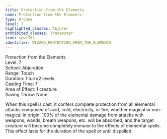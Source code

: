 ```yaml
---
title: Protection from the Elements
name: Protection from the Elements
type: Arcane
level: 7
highlighted_classes: Abjurer
prohibited_classes: Transmuter
icon: spwi702
identifier: WIZARD_PROTECTION_FROM_THE_ELEMENTS
---
```

Protection from the Elements  
Level: 7  
School: Abjuration  
Range: Touch  
Duration: 1 turn/2 levels  
Casting Time: 7  
Area of Effect: 1 creature  
Saving Throw: None  
  
When this spell is cast, it confers complete protection from all elemental attacks composed of acid, cold, electricity, or fire, whether magical or non-magical in origin. 100% of the elemental damage from attacks with weapons, wands, breath weapons, etc. will be absorbed, and the target creature will become completely immune to the effects of elemental spells. This effect lasts for the duration of the spell or until dispelled.  
